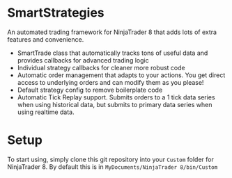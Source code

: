 # SmartStrategies
An automated trading framework for NinjaTrader 8 that adds lots of extra features and convenience.

* SmartTrade class that automatically tracks tons of useful data and provides callbacks for advanced trading logic
* Individual strategy callbacks for cleaner more robust code
* Automatic order management that adapts to your actions. You get direct access to underlying orders and can modify them as you please!
* Default strategy config to remove boilerplate code
* Automatic Tick Replay support. Submits orders to a 1 tick data series when using historical data, but submits to primary data series when using realtime data.

# Setup
To start using, simply clone this git repository into your `Custom` folder for NinjaTrader 8. By default this is in `MyDocuments/NinjaTrader 8/bin/Custom`
